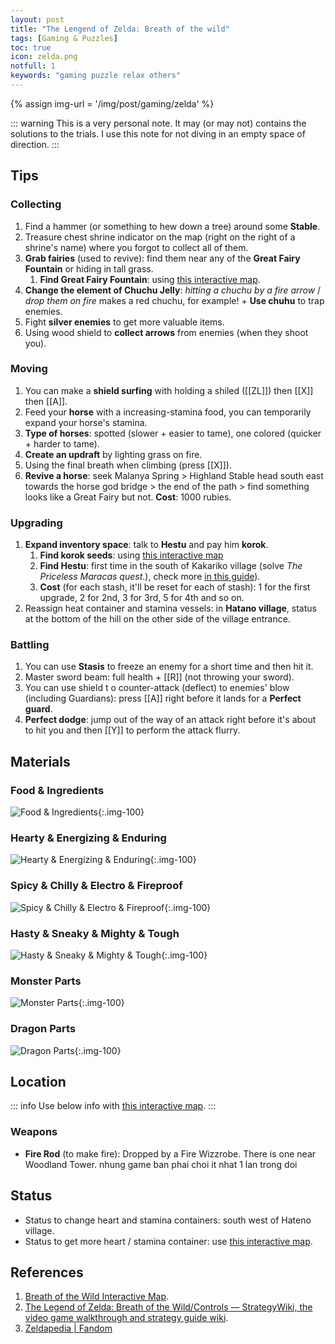 ```yaml
---
layout: post
title: "The Lengend of Zelda: Breath of the wild"
tags: [Gaming & Puzzles]
toc: true
icon: zelda.png
notfull: 1
keywords: "gaming puzzle relax others"
---
```


{% assign img-url = '/img/post/gaming/zelda' %}

::: warning
This is a very personal note. It may (or may not) contains the solutions to the trials. I use this note for not diving in an empty space of direction.
:::

## Tips

### Collecting

1. Find a hammer (or something to hew down a tree) around some **Stable**.
2. Treasure chest shrine indicator on the map (right on the right of a shrine's name) where you forgot to collect all of them.
3. **Grab fairies** (used to revive): find them near any of the **Great Fairy Fountain** or hiding in tall grass.
	1. **Find Great Fairy Fountain**: using [this interactive map](https://www.zeldadungeon.net/breath-of-the-wild-interactive-map/).
4. **Change the element of Chuchu Jelly**: _hitting a chuchu by a fire arrow_ / _drop them on fire_ makes a red chuchu, for example! + **Use chuhu** to trap enemies.
5. Fight **silver enemies** to get more valuable items.
6. Using wood shield to **collect arrows** from enemies (when they shoot you).


### Moving

1. You can make a **shield surfing** with holding a shiled ([[ZL]]) then [[X]] then [[A]].
2. Feed your **horse** with a increasing-stamina food, you can temporarily expand your horse's stamina.
3. **Type of horses**: spotted (slower + easier to tame), one colored (quicker + harder to tame).
4. **Create an updraft** by lighting grass on fire.
5. Using the final breath when climbing (press [[X]]).
6. **Revive a horse**: seek Malanya Spring > Highland Stable head south east towards the horse god bridge > the end of the path > find something looks like a Great Fairy but not. **Cost**: 1000 rubies.


### Upgrading

1. **Expand inventory space**: talk to **Hestu** and pay him **korok**.
	1.  **Find korok seeds**: using [this interactive map](https://www.zeldadungeon.net/breath-of-the-wild-interactive-map/)
	2.  **Find Hestu**: first time in the south of Kakariko village (solve _The Priceless Maracas quest_.), check more [in this guide](https://www.ign.com/wikis/the-legend-of-zelda-breath-of-the-wild/Hestu#Where_Can_You_Find_Hestu.3F)).
	3.  **Cost** (for each stash, it'll be reset for each of stash): 1 for the first upgrade, 2 for 2nd, 3 for 3rd, 5 for 4th and so on.
2. Reassign heat container and stamina vessels: in **Hatano village**, status at the bottom of the hill on the other side of the village entrance.

### Battling

1. You can use **Stasis** to freeze an enemy for a short time and then hit it.
2. Master sword beam: full health + [[R]] (not throwing your sword).
3. You can use shield t	o counter-attack (deflect) to enemies' blow (including Guardians): press [[A]] right before it lands for a **Perfect guard**.
4. **Perfect dodge**: jump out of the way of an attack right before it's about to hit you and then [[Y]] to perform the attack flurry.

## Materials

### Food & Ingredients

![Food & Ingredients]({{img-url}}/food_ingredient.png){:.img-100}

### Hearty & Energizing & Enduring

![Hearty & Energizing & Enduring]({{img-url}}/hearty_energizing_enduring.png){:.img-100}

### Spicy & Chilly & Electro & Fireproof

![Spicy & Chilly & Electro & Fireproof]({{img-url}}/spicy_chilly_electro_fireproof.png){:.img-100}

### Hasty & Sneaky & Mighty & Tough

![Hasty & Sneaky & Mighty & Tough]({{img-url}}/hasty_sneaky_mighty_tough.png){:.img-100}

### Monster Parts

![Monster Parts]({{img-url}}/monster_parts.png){:.img-100}

### Dragon Parts

![Dragon Parts]({{img-url}}/dragon_parts.png){:.img-100}

## Location

::: info
Use below info with [this interactive map](https://www.zeldadungeon.net/breath-of-the-wild-interactive-map/).
:::

### Weapons

- **Fire Rod** (to make fire): Dropped by a Fire Wizzrobe. There is one near Woodland Tower.
nhung game ban phai choi it nhat 1 lan trong doi

## Status

- Status to change heart and stamina containers: south west of Hateno village.
- Status to get more heart / stamina container: use [this interactive map](https://www.zeldadungeon.net/breath-of-the-wild-interactive-map/).

## References

1. [Breath of the Wild Interactive Map](https://www.zeldadungeon.net/breath-of-the-wild-interactive-map/).
2. [The Legend of Zelda: Breath of the Wild/Controls — StrategyWiki, the video game walkthrough and strategy guide wiki](https://strategywiki.org/wiki/The_Legend_of_Zelda:_Breath_of_the_Wild/Controls).
3. [Zeldapedia | Fandom](https://zelda.fandom.com/wiki/Zeldapedia)

